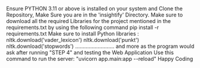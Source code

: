 Ensure PYTHON 3.11 or above is installed on your system and Clone the Repository, Make Sure you are in the 'insightify' Directory.
Make sure to download all the required Libraries for the project mentioned in the requirements.txt by using the following command pip install -r requirements.txt
Make sure to install Python libraries : nltk.download('vader_lexicon') nltk.download('punkt') nltk.download('stopwords') .......................... and more as the program would ask after running "STEP 4" and testing the Web Application
Use this command to run the server: "uvicorn app.main:app --reload"
Happy Coding
